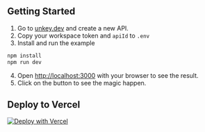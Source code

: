 
## Getting Started


1. Go to [unkey.dev](https://unkey.dev/app) and create a new API.
2. Copy your workspace token and `apiId` to `.env`
3. Install and run the example
```bash
npm install
npm run dev
```

4. Open [http://localhost:3000](http://localhost:3000) with your browser to see the result.
5. Click on the button to see the magic happen.


## Deploy to Vercel

[![Deploy with Vercel](https://vercel.com/button)](https://vercel.com/new/clone?repository-url=https%3A%2F%2Fgithub.com%2Funkeyed%2Funkey%2Ftree%2Fmain%2Fexamples%2Fnextjs&project-name=unkey-with-nextjs&repository-name=unkey-with-nextjs&integration-ids=oac_D84Ib6K2pS6CDQXxQbzsYxsh)